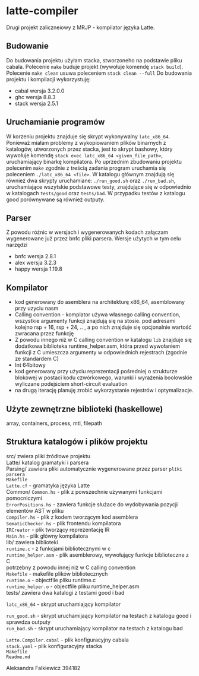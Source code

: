 # latte-compiler
Drugi projekt zaliczneiowy z MRJP - kompilator języka Latte.


## Budowanie
Do budowania projektu użyłam stacka, stworzoneho na podstawie pliku cabala.
Polecenie `make` buduje projekt (wywołuje komendę `stack build`).
Polecenie `make clean` usuwa poleceniem `stack clean --full`
Do budowania projektu i kompilacji wykorzystuję:
* cabal wersja 3.2.0.0
* ghc wersja 8.8.3
* stack wersja 2.5.1


## Uruchamianie programów
W korzeniu projektu znajduje się skrypt wykonywalny `latc_x86_64`.
Ponieważ miałam problemy z wykopiowaniem plików binarnych z katalogów, utworzonych przez stacka, jest to skrypt bashowy, który wywołuje komendę `stack exec latc_x86_64 <given_file_path>`, uruchamiający binarkę kompilatora.
Po uprzednim zbudowaniu projektu polecenim `make` zgodnie z treścią zadania program uruchamia się poleceniem `./latc_x86_64 <file>`.
W katalogu głównym znajdują się również dwa skrypty uruchamiane: `./run_good.sh` oraz `./run_bad.sh`, uruchamiające wszytskie podstawowe testy, znajdujące się w odpowiednio w katalogach `tests/good` oraz `tests/bad`. W przypadku testów z katalogu good porównywane są również outputy.


## Parser
Z powodu różnic w wersjach i wygenerowanych kodach załączam wygenerowane już przez bnfc pliki parsera.
Wersje użytych w tym celu narzędzi
* bnfc wersja 2.8.1
* alex wersja 3.2.3
* happy wersja 1.19.8


## Kompilator
* kod generowany do asemblera na architekturę x86_64, asemblowany przy uzyciu nasm
* Calling convention - komplator używa własnego calling convention, wszystkie argumenty funkcji znajdują się na stosie.
                        pod adresami kolejno rsp + 16, rsp + 24, .. , a po nich znajduje się opcjonalnie wartość zwracana przez funkcję
* Z powodu innego niż w C calling convention w katalogu `lib` znajduje się dodatkowa biblioteka runtime_helper.asm, która przed wywołaniem
  funkcji z C umieszcza argumenty w odpowiednich rejestrach (zgodnie ze standardem C)
* Int 64bitowy
* kod generowany przy użyciu reprezentacji pośredniej o strukturze blokowej w postaci kodu czwórkowego, warunki i wyrażenia boolowskie wyliczane podejściem short-circuit evaluation
* na drugą iterację planuję zrobić wykorzystanie rejestrów i optymalizacje.


## Użyte zewnętrzne biblioteki (haskellowe)
array, containers, process, mtl, filepath


## Struktura katalogów i plików projektu

src/ zwiera pliki źródłowe projektu  
    Latte/ katalog gramatyki i parsera  
        Parsing/  zawiera pliki automatycznie wygenerowane przez parser `pliki parsera`  
        `Makefile`  
        `Latte.cf` - gramatyka języka Latte  
    Common/
        `Common.hs` - plik z powszechnie używanymi funkcjami pomocniczymi  
        `ErrorPositions.hs` - zawiera funkcje służace do wydobywania pozycji elementów AST w pliku  
    `Compiler.hs` - plik z kodem tworzącym kod asemblera  
    `SematicChecker.hs` - plik frontendu kompilatora  
    `IRCreator` - plik tworzący reprezentację IR  
    `Main.hs` - plik główny kompilatora  
lib/ zawiera biblioteki  
    `runtime.c` - z funkcjami bibliotecznymi w c  
    `runtime_helper.asm` - plik asemblerowy, wywołujący funkcje biblioteczne z C  
                           potrzebny z powodu innej niż w C calling convention  
    `Makefile` - makefile plików bibliotecznych  
    `runtime.o` - objectfile pliku runtime.c  
    `runtime_helper.o` - objectfile pliku runtime_helper.asm  
tests/ zawiera dwa katalogi z testami good i bad  
  
`latc_x86_64` - skrypt uruchamiający kompilator  
  
`run_good.sh` - skrypt uruchamijaący kompilator na testach z katalogu good i sprawdza outputy  
`run_bad.sh` - skrypt uruchamiający kompilator na testach z katalogu bad  
  
`Latte.Compiler.cabal` - plik konfiguracyjny cabala  
`stack.yaml` - plik konfiguracyjny stacka  
`Makefile`  
`Readme.md`  
  
  
Aleksandra Falkiewicz 394182

